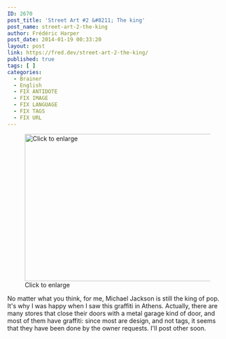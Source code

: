 ```yaml
---
ID: 2670
post_title: 'Street Art #2 &#8211; The king'
post_name: street-art-2-the-king
author: Frédéric Harper
post_date: 2014-01-19 00:33:20
layout: post
link: https://fred.dev/street-art-2-the-king/
published: true
tags: [ ]
categories:
  - Brainer
  - English
  - FIX ANTIDOTE
  - FIX IMAGE
  - FIX LANGUAGE
  - FIX TAGS
  - FIX URL
---
```

<figure><a href="http://fred.dev/wp-content/uploads/2014/01/IMG_1301.jpg"><figcaption><img alt="Click to enlarge" src="http://fred.dev/wp-content/uploads/2014/01/IMG_1301.jpg" width="600" height="337"/></a> Click to enlarge</figcaption></figure><p>No matter what you think, for me, Michael Jackson is still the king of pop. It's why I was happy when I saw this graffiti in Athens. Actually, there are many stores that close their doors with a metal garage kind of door, and most of them have graffiti: since most are design, and not tags, it seems that they have been done by the owner requests. I'll post other soon.</p> 